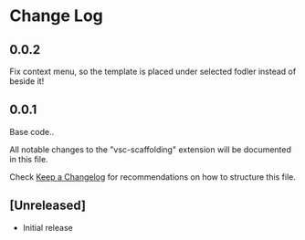 # Change Log

## 0.0.2
Fix context menu, so the template is placed under selected fodler instead of beside it!

## 0.0.1

Base code..


All notable changes to the "vsc-scaffolding" extension will be documented in this file.

Check [Keep a Changelog](http://keepachangelog.com/) for recommendations on how to structure this file.

## [Unreleased]

- Initial release